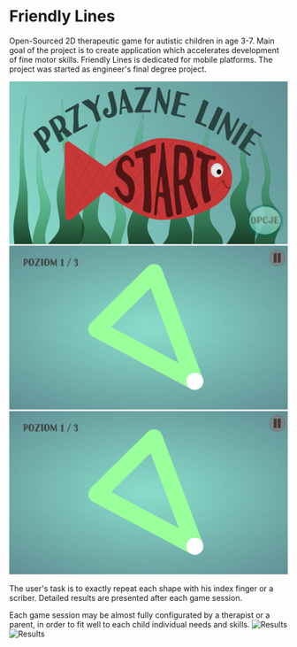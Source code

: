 # Friendly Lines
Open-Sourced 2D therapeutic game for autistic children in age 3-7. Main goal of the project is to create application which accelerates development of fine motor skills. Friendly Lines is dedicated for mobile platforms. The project was started as engineer's final degree project.

![Title screen](/Dokumentacja/Screenshots/title.png)
![Game](/Dokumentacja/Screenshots/game.png)
![Results](/Dokumentacja/Screenshots/game.png)

The user's task is to exactly repeat each shape with his index finger or a scriber. Detailed results are presented after each game session.

Each game session may be almost fully configurated by a therapist or a parent, in order to fit well to each child individual needs and skills. 
![Results](/Dokumentacja/Screenshots/configchooser.png)
![Results](/Dokumentacja/Screenshots/configchooser.png)

